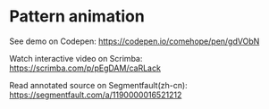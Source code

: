 # Pattern animation

See demo on Codepen: https://codepen.io/comehope/pen/gdVObN

Watch interactive video on Scrimba: https://scrimba.com/p/pEgDAM/caRLack

Read annotated source on Segmentfault(zh-cn): https://segmentfault.com/a/1190000016521212